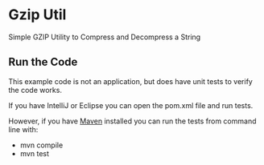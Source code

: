 # Gzip Util
Simple GZIP Utility to Compress and Decompress a String

## Run the Code
This example code is not an application, but does have unit tests to verify the code works.

If you have IntelliJ or Eclipse you can open the pom.xml file and run tests.

However, if you have [Maven](https://maven.apache.org/download.cgi) installed you can run the tests from command line with:
* mvn compile
* mvn test
